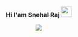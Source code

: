 <h3 align="center"> 
  Hi I'am Snehal Raj 
<img src="https://media.giphy.com/media/hvRJCLFzcasrR4ia7z/giphy.gif" width="28">
</h3>
<p align="center">
  <img src="https://readme-typing-svg.herokuapp.com?font=quicksand&size=22&duration=4000&color=E37E10&center=true&vCenter=true&lines=Web+Developer;Learning+Flutter;Web3+Enthusiast;Always+Learning;Loves+To+Play+Valorant;Thinks+Aliens+Are+Real"></img>
</p>
<!-- <a href="https://github.com/DarkShark-Raz">
 <img align="center" src="https://github-readme-stats.vercel.app/api?username=DarkShark-Raz&show_icons=true&theme=dracula&line_height=27" alt="Dalit's github stats"/>
</a> -->
